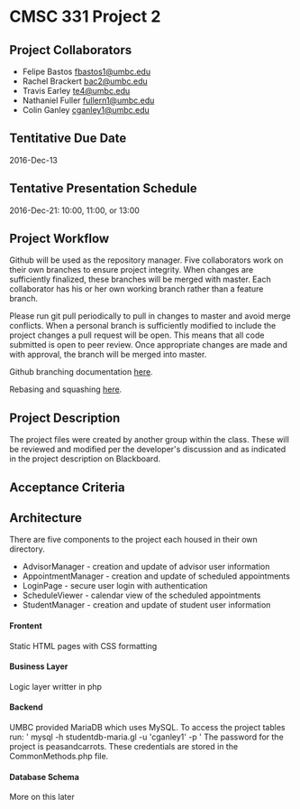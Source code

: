 # CMSC 331 Project 2

## Project Collaborators
+ Felipe Bastos fbastos1@umbc.edu
+ Rachel Brackert bac2@umbc.edu
+ Travis Earley te4@umbc.edu
+ Nathaniel Fuller fullern1@umbc.edu
+ Colin Ganley cganley1@umbc.edu

## Tentitative Due Date
2016-Dec-13

## Tentative Presentation Schedule
2016-Dec-21: 10:00, 11:00, or 13:00

## Project Workflow
Github will be used as the repository manager. Five collaborators work on their own branches to ensure project integrity. When changes are sufficiently finalized, these branches will be merged with master. Each collaborator has his or her own working branch rather than a feature branch.

Please run git pull periodically to pull in changes to master and avoid merge conflicts. When a personal branch is sufficiently modified to include the project changes a pull request will be open. This means that all code submitted is open to peer review. Once appropriate changes are made and with approval, the branch will be merged into master.

Github branching documentation [here](https://git-scm.com/book/en/v2/Git-Branching-Basic-Branching-and-Merging).

Rebasing and squashing [here](https://help.github.com/articles/about-git-rebase/).

## Project Description

The project files were created by another group within the class. These will be reviewed and modified per the developer's discussion and as indicated in the project description on Blackboard.

## Acceptance Criteria

## Architecture

There are five components to the project each housed in their own directory.
+ AdvisorManager - creation and update of advisor user information
+ AppointmentManager - creation and update of scheduled appointments
+ LoginPage - secure user login with authentication
+ ScheduleViewer - calendar view of the scheduled appointments
+ StudentManager - creation and update of student user information

#### Frontent
Static HTML pages with CSS formatting

#### Business Layer
Logic layer writter in php

#### Backend
UMBC provided MariaDB which uses MySQL. To access the project tables run:
    ' mysql -h studentdb-maria.gl -u 'cganley1' -p '
The password for the project is peasandcarrots. These credentials are stored in the CommonMethods.php file.

#### Database Schema
More on this later


